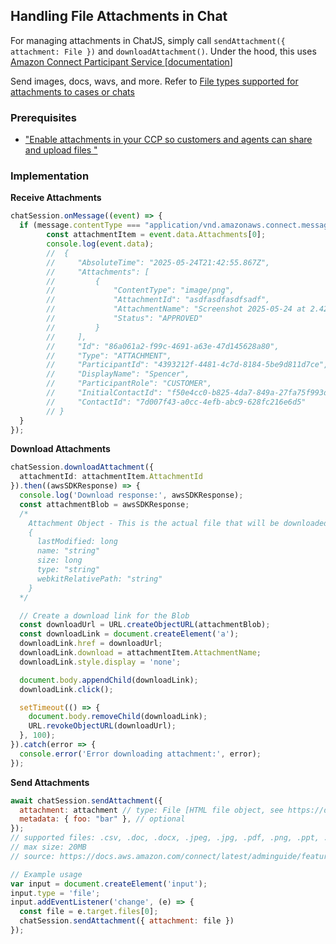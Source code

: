 ## Handling File Attachments in Chat

For managing attachments in ChatJS, simply call `sendAttachment({ attachment: File })` and `downloadAttachment()`. Under the hood, this uses [Amazon Connect Participant Service
](https://docs.aws.amazon.com/connect/latest/APIReference/API_Operations_Amazon_Connect_Participant_Service.html) [[documentation](https://docs.aws.amazon.com/connect/latest/APIReference/working-with-acps-api.html)]

Send images, docs, wavs, and more. Refer to [File types supported for attachments to cases or chats](https://docs.aws.amazon.com/connect/latest/adminguide/feature-limits.html#feature-limits-chat)

### Prerequisites

- ["Enable attachments in your CCP so customers and agents can share and upload files
"](https://docs.aws.amazon.com/connect/latest/adminguide/enable-attachments.html)

### Implementation

**Receive Attachments**

```typescript
chatSession.onMessage((event) => {
  if (message.contentType === "application/vnd.amazonaws.connect.message.attachment") {
        const attachmentItem = event.data.Attachments[0];
        console.log(event.data);
        //  {
        //     "AbsoluteTime": "2025-05-24T21:42:55.867Z",
        //     "Attachments": [
        //         {
        //             "ContentType": "image/png",
        //             "AttachmentId": "asdfasdfasdfsadf",
        //             "AttachmentName": "Screenshot 2025-05-24 at 2.42.48 PM.png",
        //             "Status": "APPROVED"
        //         }
        //     ],
        //     "Id": "86a061a2-f99c-4691-a63e-47d145628a80",
        //     "Type": "ATTACHMENT",
        //     "ParticipantId": "4393212f-4481-4c7d-8184-5be9d811d7ce",
        //     "DisplayName": "Spencer",
        //     "ParticipantRole": "CUSTOMER",
        //     "InitialContactId": "f50e4cc0-b825-4da7-849a-27fa75f993de",
        //     "ContactId": "7d007f43-a0cc-4efb-abc9-628fc216e6d5"
        // }
  }
});
```

**Download Attachments**

```typescript
chatSession.downloadAttachment({
  attachmentId: attachmentItem.AttachmentId
}).then((awsSDKResponse) => {
  console.log('Download response:', awsSDKResponse);
  const attachmentBlob = awsSDKResponse;
  /*
    Attachment Object - This is the actual file that will be downloaded by either agent or end-customer.
    {
      lastModified: long
      name: "string"
      size: long
      type: "string"
      webkitRelativePath: "string"
    }
  */

  // Create a download link for the Blob
  const downloadUrl = URL.createObjectURL(attachmentBlob);
  const downloadLink = document.createElement('a');
  downloadLink.href = downloadUrl;
  downloadLink.download = attachmentItem.AttachmentName;
  downloadLink.style.display = 'none';

  document.body.appendChild(downloadLink);
  downloadLink.click();

  setTimeout(() => {
    document.body.removeChild(downloadLink);
    URL.revokeObjectURL(downloadUrl);
  }, 100);
}).catch(error => {
  console.error('Error downloading attachment:', error);
});
```

**Send Attachments**

```js
await chatSession.sendAttachment({
  attachment: attachment // type: File [HTML file object, see https://developer.mozilla.org/en-US/docs/Web/API/File]
  metadata: { foo: "bar" }, // optional
});
// supported files: .csv, .doc, .docx, .jpeg, .jpg, .pdf, .png, .ppt, .pptx, .txt, .wav, .xls, .xlsx
// max size: 20MB
// source: https://docs.aws.amazon.com/connect/latest/adminguide/feature-limits.html#feature-limits-chat

// Example usage
var input = document.createElement('input');
input.type = 'file';
input.addEventListener('change', (e) => {
  const file = e.target.files[0];
  chatSession.sendAttachment({ attachment: file })
});
```
